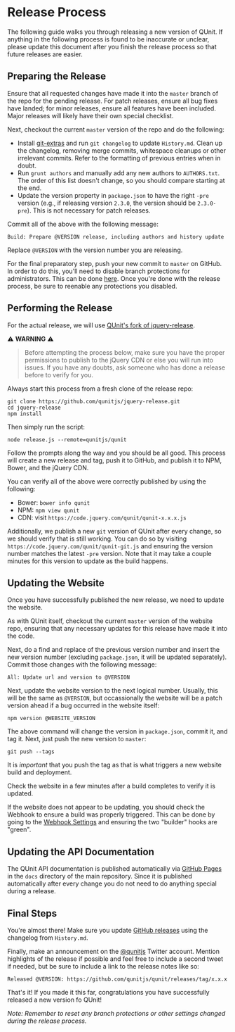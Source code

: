 # Release Process

The following guide walks you through releasing a new version of QUnit. If anything in the following process is found to be inaccurate or unclear, please update this document after you finish the release process so that future releases are easier.

## Preparing the Release

Ensure that all requested changes have made it into the `master` branch of the repo for the pending release. For patch releases, ensure all bug fixes have landed; for minor releases, ensure all features have been included. Major releases will likely have their own special checklist.

Next, checkout the current `master` version of the repo and do the following:

* Install [git-extras](https://github.com/visionmedia/git-extras) and run `git changelog` to update `History.md`. Clean up the changelog, removing merge commits, whitespace cleanups or other irrelevant commits. Refer to the formatting of previous entries when in doubt.
* Run `grunt authors` and manually add any new authors to `AUTHORS.txt`. The order of this list doesn't change, so you should compare starting at the end.
* Update the version property in `package.json` to have the right `-pre` version (e.g., if releasing version `2.3.0`, the version should be `2.3.0-pre`). This is not necessary for patch releases.

Commit all of the above with the following message:

	Build: Prepare @VERSION release, including authors and history update

Replace `@VERSION` with the version number you are releasing.

For the final preparatory step, push your new commit to `master` on GitHub. In order to do this, you'll need to disable branch protections for administrators. This can be done [here](https://github.com/qunitjs/qunit/settings/branches/master). Once you're done with the release process, be sure to reenable any protections you disabled.

## Performing the Release

For the actual release, we will use [QUnit's fork of jquery-release](https://github.com/qunitjs/jquery-release).

:warning: **WARNING** :warning:
> Before attempting the process below, make sure you have the proper permissions to publish to the jQuery CDN or else you will run into issues. If you have any doubts, ask someone who has done a release before to verify for you.

Always start this process from a fresh clone of the release repo:

	git clone https://github.com/qunitjs/jquery-release.git
	cd jquery-release
	npm install

Then simply run the script:

	node release.js --remote=qunitjs/qunit

Follow the prompts along the way and you should be all good. This process will create a new release and tag, push it to GitHub, and publish it to NPM, Bower, and the jQuery CDN.

You can verify all of the above were correctly published by using the following:

- Bower: `bower info qunit`
- NPM: `npm view qunit`
- CDN: visit `https://code.jquery.com/qunit/qunit-x.x.x.js`

Additionally, we publish a new `git` version of QUnit after every change, so we should verify that is still working. You can do so by visiting `https://code.jquery.com/qunit/qunit-git.js` and ensuring the version number matches the latest `-pre` version. Note that it may take a couple minutes for this version to update as the build happens.

## Updating the Website

Once you have successfully published the new release, we need to update the website.

As with QUnit itself, checkout the current `master` version of the website repo, ensuring that any necessary updates for this release have made it into the code.

Next, do a find and replace of the previous version number and insert the new version number (excluding `package.json`, it will be updated separately). Commit those changes with the following message:

	All: Update url and version to @VERSION

Next, update the website version to the next logical number. Usually, this will be the same as `@VERSION`, but occassionally the website will be a patch version ahead if a bug occurred in the website itself:

	npm version @WEBSITE_VERSION

The above command will change the version in `package.json`, commit it, and tag it. Next, just push the new version to `master`:

	git push --tags

It is _important_ that you push the tag as that is what triggers a new website build and deployment.

Check the website in a few minutes after a build completes to verify it is updated.

If the website does not appear to be updating, you should check the Webhook to ensure a build was properly triggered. This can be done by going to the [Webhook Settings](https://github.com/qunitjs/qunitjs.com/settings/hooks) and ensuring the two "builder" hooks are "green".

## Updating the API Documentation

The QUnit API documentation is published automatically via [GitHub Pages](https://pages.github.com/) in the `docs` directory of the main repository. Since it is published automatically after every change you do not need to do anything special during a release.

## Final Steps

You're almost there! Make sure you update [GitHub releases](https://github.com/qunitjs/qunit/releases) using the changelog from `History.md`.

Finally, make an announcement on the [@qunitjs](https://twitter.com/qunitjs) Twitter account. Mention highlights of the release if possible and feel free to include a second tweet if needed, but be sure to include a link to the release notes like so:

	Released @VERSION: https://github.com/qunitjs/qunit/releases/tag/x.x.x

That's it! If you made it this far, congratulations you have successfully released a new version fo QUnit!

_Note: Remember to reset any branch protections or other settings changed during the release process._
